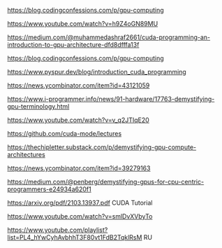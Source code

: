 https://blog.codingconfessions.com/p/gpu-computing

https://www.youtube.com/watch?v=h9Z4oGN89MU

https://medium.com/@muhammedashraf2661/cuda-programming-an-introduction-to-gpu-architecture-dfd8dfffa13f

https://blog.codingconfessions.com/p/gpu-computing

https://www.pyspur.dev/blog/introduction_cuda_programming

https://news.ycombinator.com/item?id=43121059

https://www.i-programmer.info/news/91-hardware/17763-demystifying-gpu-terminology.html

https://www.youtube.com/watch?v=v_q2JTIqE20

https://github.com/cuda-mode/lectures

https://thechipletter.substack.com/p/demystifying-gpu-compute-architectures

https://news.ycombinator.com/item?id=39279163

https://medium.com/@penberg/demystifying-gpus-for-cpu-centric-programmers-e24934a620f1

https://arxiv.org/pdf/2103.13937.pdf CUDA Tutorial

[https://www.youtube.com/watch?v=smlDvXVbyTo ](https://www.youtube.com/playlist?list=PL4_hYwCyhAvbhhT3F80vt1FdB2TqklRsM)

https://www.youtube.com/playlist?list=PL4_hYwCyhAvbhhT3F80vt1FdB2TqklRsM  RU
